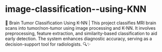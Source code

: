 # image-classification--using-KNN
🧠 Brain Tumor Classification Using K-NN | This project classifies MRI brain scans into tumor/non-tumor using image processing and K-NN. It involves preprocessing, feature extraction, and similarity-based classification to aid early detection. The system enhances diagnostic accuracy, serving as a decision-support tool for radiologists. 🔍✨
